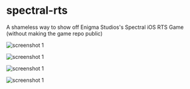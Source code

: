 # spectral-rts
A shameless way to show off Enigma Studios's Spectral iOS RTS Game (without making the game repo public)



![screenshot 1](https://github.com/ngwattcos/spectral-rts/blob/main/IMG-7223.PNG?raw=true)

![screenshot 1](https://github.com/ngwattcos/spectral-rts/blob/main/IMG-7230.PNG?raw=true)

![screenshot 1](https://github.com/ngwattcos/spectral-rts/blob/main/IMG-7228.PNG?raw=true)

![screenshot 1](https://github.com/ngwattcos/spectral-rts/blob/main/IMG-7227.PNG?raw=true)
